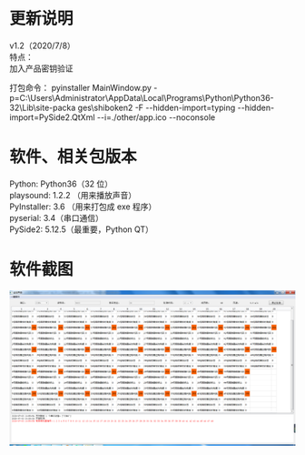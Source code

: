 # 更新说明
v1.2（2020/7/8）   
特点：  
加入产品密钥验证

打包命令：
pyinstaller MainWindow.py -p=C:\Users\Administrator\AppData\Local\Programs\Python\Python36-32\Lib\site-packa
ges\shiboken2 -F  --hidden-import=typing --hidden-import=PySide2.QtXml --i=./other/app.ico --noconsole


# 软件、相关包版本
Python: Python36（32 位）  
playsound: 1.2.2 （用来播放声音）  
PyInstaller: 3.6 （用来打包成 exe 程序）   
pyserial: 3.4（串口通信）   
PySide2: 5.12.5（最重要，Python QT）
# 软件截图
![image](https://github.com/jelly-lemon/contrl_sys_ui/blob/UseTableView/img/%E4%B8%BB%E7%95%8C%E9%9D%A2.png)
